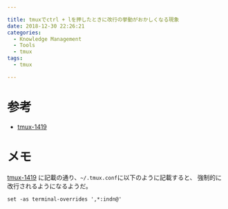```yaml
---

title: tmuxでctrl + lを押したときに改行の挙動がおかしくなる現象
date: 2018-12-30 22:26:21
categories:
  - Knowledge Management
  - Tools
  - tmux
tags:
  - tmux

---
```


# 参考

* [tmux-1419]

[tmux-1419]: https://github.com/tmux/tmux/issues/1419


# メモ

[tmux-1419] に記載の通り、`~/.tmux.conf`に以下のように記載すると、
強制的に改行されるようになるようだ。

```
set -as terminal-overrides ',*:indn@'
```
